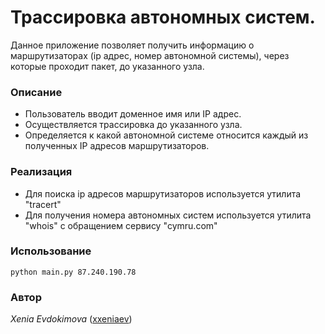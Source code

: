 # Трассировка автономных систем.
Данное приложение позволяет получить информацию о маршрутизаторах (ip адрес, номер автономной системы), через которые проходит пакет, до указанного узла.

### Описание
* Пользователь вводит доменное имя или IP адрес. 
* Осуществляется трассировка до указанного узла.
* Определяется к какой автономной системе относится каждый из полученных IP адресов  маршрутизаторов. 

### Реализация

* Для поиска ip адресов маршрутизаторов используется утилита "tracert"
* Для получения номера автономных систем используется утилита "whois" с обращением сервису "cymru.com"

### Использование 

`python main.py 87.240.190.78`

### Автор 
*Xenia Evdokimova* ([xxeniaev](https://github.com/xxeniaev))
